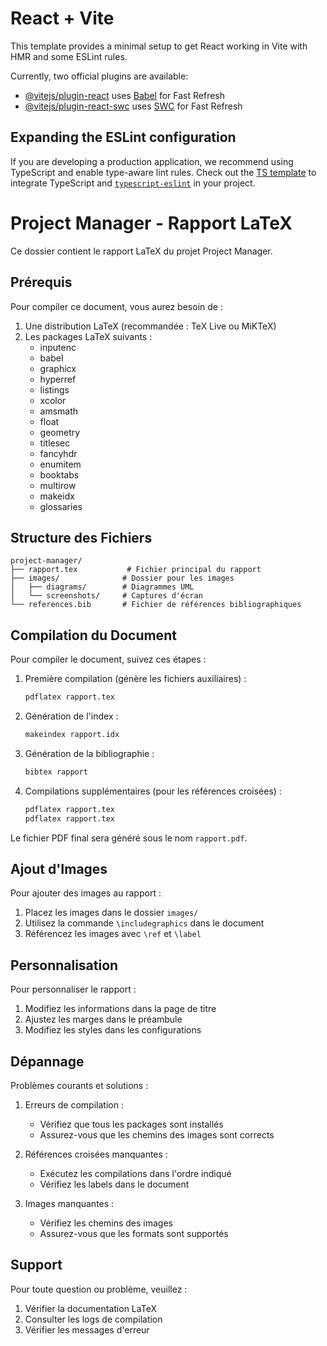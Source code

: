 # React + Vite

This template provides a minimal setup to get React working in Vite with HMR and some ESLint rules.

Currently, two official plugins are available:

- [@vitejs/plugin-react](https://github.com/vitejs/vite-plugin-react/blob/main/packages/plugin-react/README.md) uses [Babel](https://babeljs.io/) for Fast Refresh
- [@vitejs/plugin-react-swc](https://github.com/vitejs/vite-plugin-react-swc) uses [SWC](https://swc.rs/) for Fast Refresh

## Expanding the ESLint configuration

If you are developing a production application, we recommend using TypeScript and enable type-aware lint rules. Check out the [TS template](https://github.com/vitejs/vite/tree/main/packages/create-vite/template-react-ts) to integrate TypeScript and [`typescript-eslint`](https://typescript-eslint.io) in your project.

# Project Manager - Rapport LaTeX

Ce dossier contient le rapport LaTeX du projet Project Manager.

## Prérequis

Pour compiler ce document, vous aurez besoin de :

1. Une distribution LaTeX (recommandée : TeX Live ou MiKTeX)
2. Les packages LaTeX suivants :
   - inputenc
   - babel
   - graphicx
   - hyperref
   - listings
   - xcolor
   - amsmath
   - float
   - geometry
   - titlesec
   - fancyhdr
   - enumitem
   - booktabs
   - multirow
   - makeidx
   - glossaries

## Structure des Fichiers

```
project-manager/
├── rapport.tex           # Fichier principal du rapport
├── images/              # Dossier pour les images
│   ├── diagrams/        # Diagrammes UML
│   └── screenshots/     # Captures d'écran
└── references.bib       # Fichier de références bibliographiques
```

## Compilation du Document

Pour compiler le document, suivez ces étapes :

1. Première compilation (génère les fichiers auxiliaires) :
   ```bash
   pdflatex rapport.tex
   ```

2. Génération de l'index :
   ```bash
   makeindex rapport.idx
   ```

3. Génération de la bibliographie :
   ```bash
   bibtex rapport
   ```

4. Compilations supplémentaires (pour les références croisées) :
   ```bash
   pdflatex rapport.tex
   pdflatex rapport.tex
   ```

Le fichier PDF final sera généré sous le nom `rapport.pdf`.

## Ajout d'Images

Pour ajouter des images au rapport :

1. Placez les images dans le dossier `images/`
2. Utilisez la commande `\includegraphics` dans le document
3. Référencez les images avec `\ref` et `\label`

## Personnalisation

Pour personnaliser le rapport :

1. Modifiez les informations dans la page de titre
2. Ajustez les marges dans le préambule
3. Modifiez les styles dans les configurations

## Dépannage

Problèmes courants et solutions :

1. Erreurs de compilation :
   - Vérifiez que tous les packages sont installés
   - Assurez-vous que les chemins des images sont corrects

2. Références croisées manquantes :
   - Exécutez les compilations dans l'ordre indiqué
   - Vérifiez les labels dans le document

3. Images manquantes :
   - Vérifiez les chemins des images
   - Assurez-vous que les formats sont supportés

## Support

Pour toute question ou problème, veuillez :
1. Vérifier la documentation LaTeX
2. Consulter les logs de compilation
3. Vérifier les messages d'erreur
